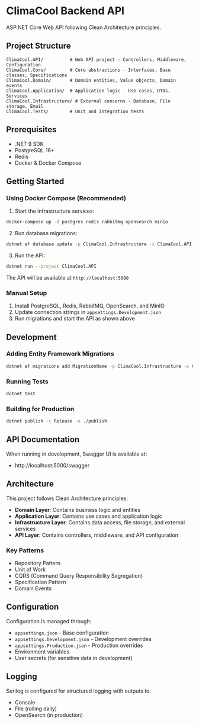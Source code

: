 # ClimaCool Backend API

ASP.NET Core Web API following Clean Architecture principles.

## Project Structure

```
ClimaCool.API/          # Web API project - Controllers, Middleware, Configuration
ClimaCool.Core/         # Core abstractions - Interfaces, Base classes, Specifications
ClimaCool.Domain/       # Domain entities, Value objects, Domain events
ClimaCool.Application/  # Application logic - Use cases, DTOs, Services
ClimaCool.Infrastructure/ # External concerns - Database, File storage, Email
ClimaCool.Tests/        # Unit and Integration tests
```

## Prerequisites

- .NET 9 SDK
- PostgreSQL 16+
- Redis
- Docker & Docker Compose

## Getting Started

### Using Docker Compose (Recommended)

1. Start the infrastructure services:
```bash
docker-compose up -d postgres redis rabbitmq opensearch minio
```

2. Run database migrations:
```bash
dotnet ef database update -p ClimaCool.Infrastructure -s ClimaCool.API
```

3. Run the API:
```bash
dotnet run --project ClimaCool.API
```

The API will be available at `http://localhost:5000`

### Manual Setup

1. Install PostgreSQL, Redis, RabbitMQ, OpenSearch, and MinIO
2. Update connection strings in `appsettings.Development.json`
3. Run migrations and start the API as shown above

## Development

### Adding Entity Framework Migrations

```bash
dotnet ef migrations add MigrationName -p ClimaCool.Infrastructure -s ClimaCool.API
```

### Running Tests

```bash
dotnet test
```

### Building for Production

```bash
dotnet publish -c Release -o ./publish
```

## API Documentation

When running in development, Swagger UI is available at:
- http://localhost:5000/swagger

## Architecture

This project follows Clean Architecture principles:

- **Domain Layer**: Contains business logic and entities
- **Application Layer**: Contains use cases and application logic
- **Infrastructure Layer**: Contains data access, file storage, and external services
- **API Layer**: Contains controllers, middleware, and API configuration

### Key Patterns

- Repository Pattern
- Unit of Work
- CQRS (Command Query Responsibility Segregation)
- Specification Pattern
- Domain Events

## Configuration

Configuration is managed through:
- `appsettings.json` - Base configuration
- `appsettings.Development.json` - Development overrides
- `appsettings.Production.json` - Production overrides
- Environment variables
- User secrets (for sensitive data in development)

## Logging

Serilog is configured for structured logging with outputs to:
- Console
- File (rolling daily)
- OpenSearch (in production)